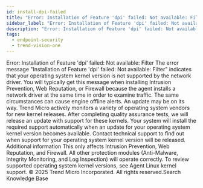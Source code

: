 ```yaml
---
id: install-dpi-failed
title: "Error: Installation of Feature 'dpi' failed: Not available: Filter"
sidebar_label: "Error: Installation of Feature 'dpi' failed: Not available: Filter"
description: "Error: Installation of Feature 'dpi' failed: Not available: Filter"
tags:
  - endpoint-security
  - trend-vision-one
---
```


 Error: Installation of Feature 'dpi' failed: Not available: Filter The error message "Installation of Feature 'dpi' failed: Not available: Filter" indicates that your operating system kernel version is not supported by the network driver. You will typically get this message when installing Intrusion Prevention, Web Reputation, or Firewall because the agent installs a network driver at the same time in order to examine traffic. The same circumstances can cause engine offline alerts. An update may be on its way. Trend Micro actively monitors a variety of operating system vendors for new kernel releases. After completing quality assurance tests, we will release an update with support for these kernels. Your system will install the required support automatically when an update for your operating system kernel version becomes available. Contact technical support to find out when support for your operating system kernel version will be released. Additional information This only affects Intrusion Prevention, Web Reputation, and Firewall. All other protection modules (Anti-Malware, Integrity Monitoring, and Log Inspection) will operate correctly. To review supported operating system kernel versions, see Agent Linux kernel support. © 2025 Trend Micro Incorporated. All rights reserved.Search Knowledge Base